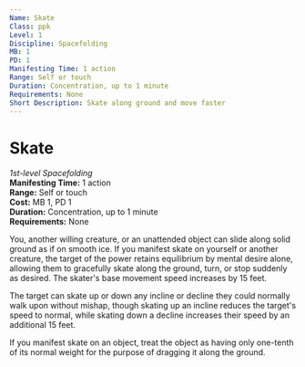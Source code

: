```yaml
---
Name: Skate
Class: ppk
Level: 1
Discipline: Spacefolding
MB: 1
PD: 1
Manifesting Time: 1 action
Range: Self or touch
Duration: Concentration, up to 1 minute
Requirements: None
Short Description: Skate along ground and move faster
---
```

# Skate
*1st-level Spacefolding*\
**Manifesting Time:** 1 action\
**Range:** Self or touch\
**Cost:** MB 1, PD 1\
**Duration:** Concentration, up to 1 minute\
**Requirements:** None

You, another willing creature, or an unattended
object can slide along solid ground as if on smooth ice. If
you manifest skate on yourself or another creature, the target
of the power retains equilibrium by mental desire alone, allowing
them to gracefully skate along the ground, turn, or stop suddenly
as desired. The skater's base movement speed increases by
15 feet.

The target can skate up or down any incline or decline they
could normally walk upon without mishap, though skating up
an incline reduces the target's speed to normal, while skating
down a decline increases their speed by an additional 15 feet.

If you manifest skate on an object, treat the object as having
only one-tenth of its normal weight for the purpose of dragging
it along the ground.
